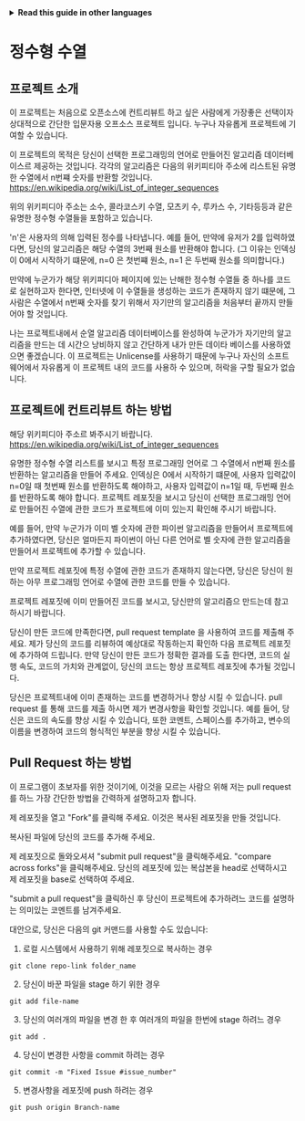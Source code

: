 
<!-- Do not translate this -->
<details>
<summary>
<strong> Read this guide in other languages </strong>
</summary>
    <ul>
	    <li><a href="https://github.com/Twiggecode/Integer-Sequences/blob/main/README%20Translations/README_AR.md"> Arabic </a></li>
		<li><a href="https://github.com/Twiggecode/Integer-Sequences/blob/main/README%20Translations/README_CN.md"> Chinese </a></li>
		<li><a href="https://github.com/Twiggecode/Integer-Sequences/blob/main/README.md"> English </a></li>
        <li><a href="https://github.com/Twiggecode/Integer-Sequences/blob/main/README%20Translations/README_FR.md"> French </a></li>
        <li><a href="https://github.com/Twiggecode/Integer-Sequences/blob/main/README%20Translations/README_DE.md"> German </a></li>
		<li><a href="https://github.com/Twiggecode/Integer-Sequences/blob/main/README%20Translations/README_HINDI.md"> Hindi </a></li>
        <li><a href="https://github.com/Twiggecode/Integer-Sequences/blob/main/README%20Translations/README_ID.md"> Indonesian </a></li>
        <li><a href="https://github.com/Twiggecode/Integer-Sequences/blob/main/README%20Translations/README_IT.md"> Italian </a></li>
        <li><a href="https://github.com/Twiggecode/Integer-Sequences/blob/main/README%20Translations/README_KR.md"> Korean </a></li>
        <li><a href="https://github.com/Twiggecode/Integer-Sequences/blob/main/README%20Translations/README_PT.md"> Portuguese </a></li>
        <li><a href="https://github.com/Twiggecode/Integer-Sequences/blob/main/README%20Translations/README_RO.md"> Romanian </a></li>
        <li><a href="https://github.com/Twiggecode/Integer-Sequences/blob/main/README%20Translations/README_RU.md"> Russian </a></li>
        <li><a href="https://github.com/Twiggecode/Integer-Sequences/blob/main/README%20Translations/README_ES.md"> Spanish </a></li>
        <li><a href="https://github.com/Twiggecode/Integer-Sequences/blob/main/README%20Translations/README_AF.md"> Afrikaans </a></li>
        <li><a href="https://github.com/Twiggecode/Integer-Sequences/blob/main/README%20Translations/README_EL.md"> Greek - Ελληνικά </a></li>
        <li><a href="https://github.com/Twiggecode/Integer-Sequences/blob/main/README%20Translations/README_JA.md"> Japanese - 日本語 </a></li>
        <li><a href="https://github.com/Twiggecode/Integer-Sequences/blob/main/README%20Translations/README_NL.md"> Dutch - Nederlands </a></li>
        <li><a href="https://github.com/Twiggecode/Integer-Sequences/blob/main/README%20Translations/README_SW.md"> Swahili - Kiswahili </a></li>
	</ul> 
</details>
<!-- Do not translate this -->

# 정수형 수열

## 프로젝트 소개 

이 프로젝트는 처음으로 오픈소스에 컨트리뷰트 하고 싶은 사람에게 가장좋은 선택이자 상대적으로 간단한 입문자용 오프소스 프로젝트 입니다. 누구나 자유롭게 프로젝트에 기여할 수 있습니다.

이 프로젝트의 목적은 당신이 선택한 프로그래밍의 언어로 만들어진 알고리즘 데이터베이스르 제공하는 것입니다. 각각의 알고리즘은 다음의 위키피티아 주소에 리스트된 유명한 수열에서 n번쨰 숫자를 반환할 것입니다. https://en.wikipedia.org/wiki/List_of_integer_sequences

위의 위키피디아 주소는 소수, 콜라코스키 수열, 모츠키 수, 루카스 수, 기타등등과 같은 유명한 정수형 수열들을 포함하고 있습니다. 

'n'은 사용자의 의해 입력된 정수를 나타냅니다. 예를 들어, 만약에 유저가 2를 입력하였다면, 당신의 알고리즘은 해당 수열의 3번째 원소를 반환해야 합니다. (그 이유는 인덱싱이 0에서 시작하기 떄문에, n=0 은 첫번쨰 원소, n=1 은 두번째 원소를 의미합니다.)

만약에 누군가가 해당 위키피디아 페이지에 있는 난해한 정수형 수열들 중 하나를 코드로 실현하고자 한다면, 인터넷에 이 수열들을 생성하는 코드가 존재하지 않기 떄문에, 그 사람은 수열에서 n번째 숫자를 찾기 위해서 자기만의 알고리즘을 처음부터 끝까지 만들어야 할 것입니다. 

나는 프로젝트내에서 순열 알고리즘 데이터베이스를 완성하여 누군가가 자기만의 알고리즘을 만드는 데 시간으 낭비하지 않고 간단하게 내가 만든 데이타 베이스를 사용하였으면 좋겠습니다. 이 프로젝트는 Unlicense를 사용하기 때문에 누구나 자신의 소프트웨어에서 자유롭게 이 프로젝트 내의 코드를 사용하 수 있으며, 허락을 구할 필요가 없습니다.

## 프로젝트에 컨트리뷰트 하는 방법

해당 위키피디아 주소르 봐주시기 바랍니다.  https://en.wikipedia.org/wiki/List_of_integer_sequences

유명한 정수형 수열 리스트를 보시고 특정 프로그래밍 언어로 그 수열에서 n번째 원소를 반환하는 알고리즘을 만들어 주세요. 인덱싱은 0에서 시작하기 떄문에, 사용자 입력값이 n=0일 때 첫번째 원소를 반환하도록 해야하고, 사용자 입력값이 n=1일 때, 두번째 원소를 반환하도록 해야 합니다. 프로젝트 레포짓을 보시고 당신이 선택한 프로그래밍 언어로 만들어진 수열에 관한 코드가 프로젝트에 이미 있는지 확인해 주시기 바랍니다.

예를 들어, 만약 누군가가 이미 벨 숫자에 관한 파이썬 알고리즘을 만들어서 프로젝트에 추가하였다면, 당신은 얼마든지 파이썬이 아닌 다른 언어로 벨 숫자에 관한 알고리즘을 만들어서 프로젝트에 추가할 수 있습니다. 

만약 프로젝트 레포짓에 특정 수열에 관한 코드가 존재하지 않는다면, 당신은 당신이 원하는 아무 프로그래밍 언어로 수열에 관한 코드를 만들 수 있습니다.

프로젝트 레포짓에 이미 만들어진 코드를 보시고, 당신만의 알고리즘으 만드는데 참고 하시기 바랍니다.

당신이 만든 코드에 만족한다면, pull request template 을 사용하여 코드를 제출해 주세요. 제가 당신의 코드를 리뷰하여 예상대로 작동하는지 확인하 다음 프로젝트 레포짓에 추가하여 드립니다. 만약 당신이 만든 코드가 정확한 결과를 도출 한다면, 코드의 실행 속도, 코드의 가치와 관계없이, 당신의 코드는 항상 프로젝트 레포짓에 추가될 것입니다. 

당신은 프로젝트내에 이미 존재하는 코드를 변경하거나 향상 시킬 수 있습니다. pull request 를 통해 코드를 제출 하시면 제가 변경사항을 확인할 것입니다. 예를 들어, 당신은 코드의 속도를 향상 시킬 수 있습니다, 또한 코멘트, 스페이스를 추가하고, 변수의 이름을 변경하여 코드의 형식적인 부분을 향상 시킬 수 있습니다.



## Pull Request 하는 방법

이 프로그램이 초보자를 위한 것이기에, 이것을 모르는 사람으 위해 저는 pull request를 하느 가장 간단한 방법을 간력하게 설명하고자 합니다.

제 레포짓을 열고 "Fork"를 클릭해 주세요. 이것은 복사된 레포짓을 만들 것입니다.

복사된 파일에 당신의 코드를 추가해 주세요.

제 레포짓으로 돌와오셔셔 "submit pull request"을 클릭해주세요. "compare across forks"을 클릭해주세요. 당신의 레포짓에 있는 복삽본을 head로 선택하시고 제 레포짓을 base로 선택하여 주세요.

"submit a pull request"을 클릭하신 후 당신이 프로젝트에 추가하려느 코드를 설명하는 의미있는 코멘트를 남겨주세요.


대안으로, 당신은 다음의 git 커맨드를 사용할 수도 있습니다:

1. 로컬 시스템에서 사용하기 위해 레포짓으로 복사하는 경우

```git clone repo-link folder_name```

2. 당신이 바꾼 파일을 stage 하기 위한 경우

```git add file-name```
   
3. 당신의 여러개의 파일을 변경 한 후 여러개의 파일을 한번에 stage 하려느 경우

```git add .``` 

4. 당신이 변경한 사항을 commit 하려는 경우

```git commit -m "Fixed Issue #issue_number"```

5. 변경사항을 레포짓에 push 하려는 경우

```git push origin Branch-name```
